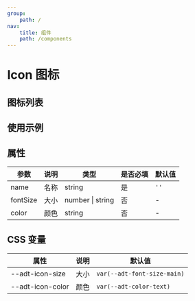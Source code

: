 ```yaml
---
group:
    path: /
nav:
    title: 组件
    path: /components
---
```


# Icon 图标

## 图标列表
<code src="./demos/demo1.tsx" ></code>

## 使用示例
<code src="./demos/demo2.tsx" ></code>

## 属性
| 参数       | 说明  | 类型                     | 是否必填 | 默认值  |
|----------|-----|------------------------|------|------|
| name     | 名称  | string                 | 是    | `''` |
| fontSize | 大小  | number &verbar; string | 否    | -    |
| color    | 颜色  | string                 | 否    | -    |

## CSS 变量
| 属性               | 说明  | 默认值                         |
|------------------|-----|-----------------------------|
| --adt-icon-size  | 大小  | `var(--adt-font-size-main)` |
| --adt-icon-color | 颜色  | `var(--adt-color-text)`     |

